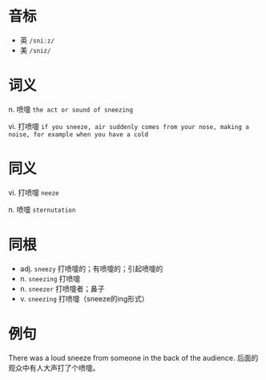 # 音标

- 英 `/sniːz/`
- 美 `/sniz/`

# 词义

n. 喷嚏
`the act or sound of sneezing`

vi. 打喷嚏
`if you sneeze, air suddenly comes from your nose, making a noise, for example when you have a cold`

# 同义

vi. 打喷嚏
`neeze`

n. 喷嚏
`sternutation`

# 同根

- adj. `sneezy` 打喷嚏的；有喷嚏的；引起喷嚏的
- n. `sneezing` 打喷嚏
- n. `sneezer` 打喷嚏者；鼻子
- v. `sneezing` 打喷嚏（sneeze的ing形式）

# 例句

There was a loud sneeze from someone in the back of the audience.
后面的观众中有人大声打了个喷嚏。


